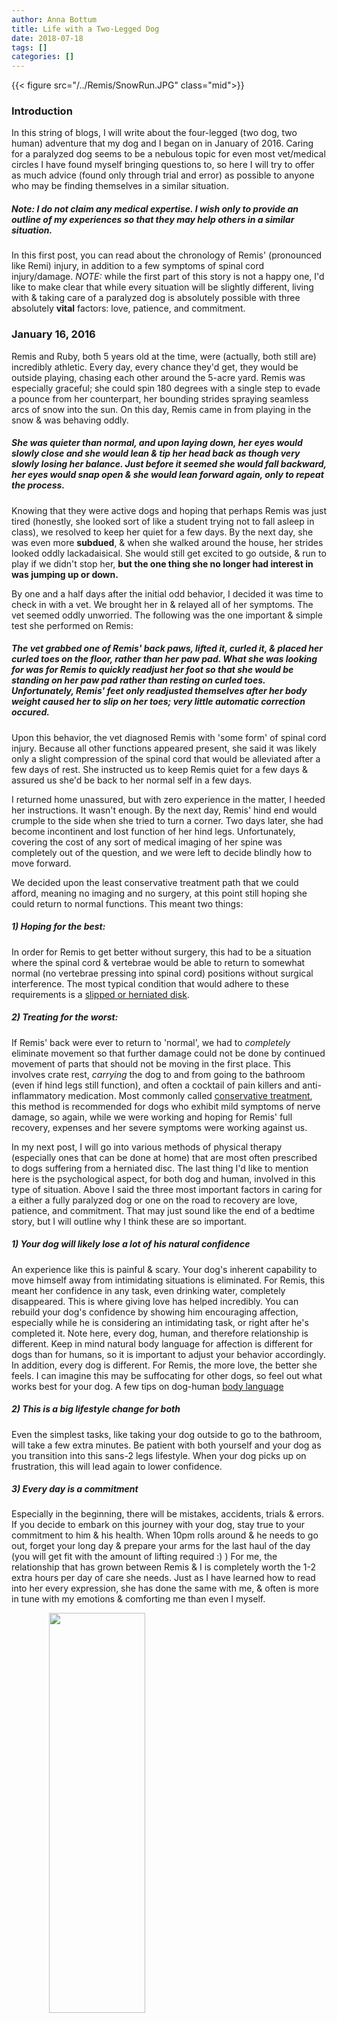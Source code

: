```yaml
---
author: Anna Bottum
title: Life with a Two-Legged Dog
date: 2018-07-18
tags: []
categories: []
---
```


{{< figure src="/../Remis/SnowRun.JPG" class="mid">}}
### Introduction
In this string of blogs, I will write about the four-legged (two dog, two human) adventure that my dog and I began on in January of 2016. Caring for a paralyzed dog seems to be a nebulous topic for even most vet/medical circles I have found myself bringing questions to, so here I will try to offer as much advice (found only through trial and error) as possible to anyone who may be finding themselves in a similar situation.

##### Note: I do not claim any medical expertise. I wish only to provide an outline of my experiences so that they may help others in a similar situation.  

In this first post, you can read about the chronology of Remis' (pronounced like Remi) injury, in addition to a few symptoms of spinal cord injury/damage. *NOTE:* while the first part of this story is not a happy one, I'd like to make clear that while every situation will be slightly different, living with & taking care of a paralyzed dog is absolutely possible with three absolutely **vital** factors: love, patience, and commitment.


### January 16, 2016
Remis and Ruby, both 5 years old at the time, were (actually, both still are) incredibly athletic. Every day, every chance they'd get, they would be outside playing, chasing each other around the 5-acre yard. Remis was especially graceful; she could spin 180 degrees with a single step to evade a pounce from her counterpart, her bounding strides spraying seamless arcs of snow into the sun. On this day, Remis came in from playing in the snow & was behaving oddly.

##### **She was quieter than normal, and upon laying down, her eyes would slowly close and she would lean & tip her head back as though very slowly losing her balance. Just before it seemed she would fall backward, her eyes would snap open & she would lean forward again, only to repeat the process.**

Knowing that they were active dogs and hoping that perhaps Remis was just tired (honestly, she looked sort of like a student trying not to fall asleep in class), we resolved to keep her quiet for a few days. By the next day, she was even more **subdued**, & when she walked around the house, her strides looked oddly lackadaisical. She would still get excited to go outside, & run to play if we didn't stop her, **but the one thing she no longer had interest in was jumping up or down.**

By one and a half days after the initial odd behavior, I decided it was time to check in with a vet. We brought her in & relayed all of her symptoms. The vet seemed oddly unworried. The following was the one important & simple test she performed on Remis:

##### **The vet grabbed one of Remis' back paws, lifted it, curled it, & placed her curled toes on the floor, rather than her paw pad. What she was looking for was for Remis to quickly readjust her foot so that she would be standing on her paw pad rather than resting on curled toes. Unfortunately, Remis' feet only readjusted themselves after her body weight caused her to slip on her toes; very little automatic correction occured.**

Upon this behavior, the vet diagnosed Remis with 'some form' of spinal cord injury. Because all other functions appeared present, she said it was likely only a slight compression of the spinal cord that would be alleviated after a few days of rest. She instructed us to keep Remis quiet for a few days & assured us she'd be back to her normal self in a few days.

I returned home unassured, but with zero experience in the matter, I heeded her instructions. It wasn't enough. By the next day, Remis' hind end would crumple to the side when she tried to turn a corner. Two days later, she had become incontinent and lost function of her hind legs. Unfortunately, covering the cost of any sort of medical imaging of her spine was completely out of the question, and we were left to decide blindly how to move forward.

We decided upon the least conservative treatment path that we could afford, meaning no imaging and no surgery, at this point still hoping she could return to normal functions. This meant two things:
##### 1) Hoping for the best:
In order for Remis to get better without surgery, this had to be a situation where the spinal cord & vertebrae would be able to return to somewhat normal (no vertebrae pressing into spinal cord) positions without surgical interference. The most typical condition that would adhere to these requirements is a [slipped or herniated disk](https://www.petmd.com/dog/conditions/neurological/c_dg_intervertebral_disc_disease).
##### 2) Treating for the worst:
If Remis' back were ever to return to 'normal', we had to *completely* eliminate movement so that further damage could not be done by continued movement of parts that should not be moving in the first place. This involves crate rest, *carrying* the dog to and from going to the bathroom (even if hind legs still function), and often a cocktail of pain killers and anti-inflammatory medication. Most commonly called [conservative treatment](http://www.dodgerslist.com/literature/healingpage.htm), this method is recommended for dogs who exhibit mild symptoms of nerve damage, so again, while we were working and hoping for Remis' full recovery, expenses and her severe symptoms were working against us.

In my next post, I will go into various methods of physical therapy (especially ones that can be done at home) that are most often prescribed to dogs suffering from a herniated disc. The last thing I'd like to mention here is the psychological aspect, for both dog and human, involved in this type of situation. Above I said the three most important factors in caring for a either a fully paralyzed dog or one on the road to recovery are love, patience, and commitment. That may just sound like the end of a bedtime story, but I will outline why I think these are so important.

##### 1) Your dog will likely lose a lot of his natural confidence
An experience like this is painful & scary. Your dog's inherent capability to move himself away from intimidating situations is eliminated. For Remis, this meant her confidence in any task, even drinking water, completely disappeared. This is where giving love has helped incredibly. You can rebuild your dog's confidence by showing him encouraging affection, especially while he is considering an intimidating task, or right after he's completed it. Note here, every dog, human, and therefore relationship is different. Keep in mind natural body language for affection is different for dogs than for humans, so it is important to adjust your behavior accordingly. In addition, every dog is different. For Remis, the more love, the better she feels. I can imagine this may be suffocating for other dogs, so feel out what works best for your dog. A few tips on dog-human [body language](https://simplyfordogs.com/dogs-interpret/5-things-know-dogs-interpret-human-body-language/)

##### 2) This is a big lifestyle change for both
Even the simplest tasks, like taking your dog outside to go to the bathroom, will take a few extra minutes. Be patient with both yourself and your dog as you transition into this sans-2 legs lifestyle. When your dog picks up on frustration, this will lead again to lower confidence.

##### 3) Every day is a commitment
Especially in the beginning, there will be mistakes, accidents, trials & errors. If you decide to embark on this journey with your dog, stay true to your commitment to him & his health. When 10pm rolls around & he needs to go out, forget your long day & prepare your arms for the last haul of the day (you will get fit with the amount of lifting required :) ) For me, the relationship that has grown between Remis & I is completely worth the 1-2 extra hours per day of care she needs. Just as I have learned how to read into her every expression, she has done the same with me, & often is more in tune with my emotions & comforting me than even I myself.  

<img src="/../Remis/NCRemis.JPG" style="position: absolute; width:40%; left: 50%; transform: translateX(-50%);"/>
